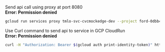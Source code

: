 Send api call using proxy at port 8080 \
**Error: Permission denied**
```bash 
gcloud run services proxy tmlo-svc-cvcmockedge-dev --project ford-0dbb42b82142432bf9a0cb5e
```

Use Curl command to send api to service in GCP CloudRun \
**Error: Permission denied**
```bash
curl -H "Authorization: Bearer $(gcloud auth print-identity-token)" https://tmlo-svc-cvcmockedge-dev-aq5uozzq7a-uc.a.run.app
```